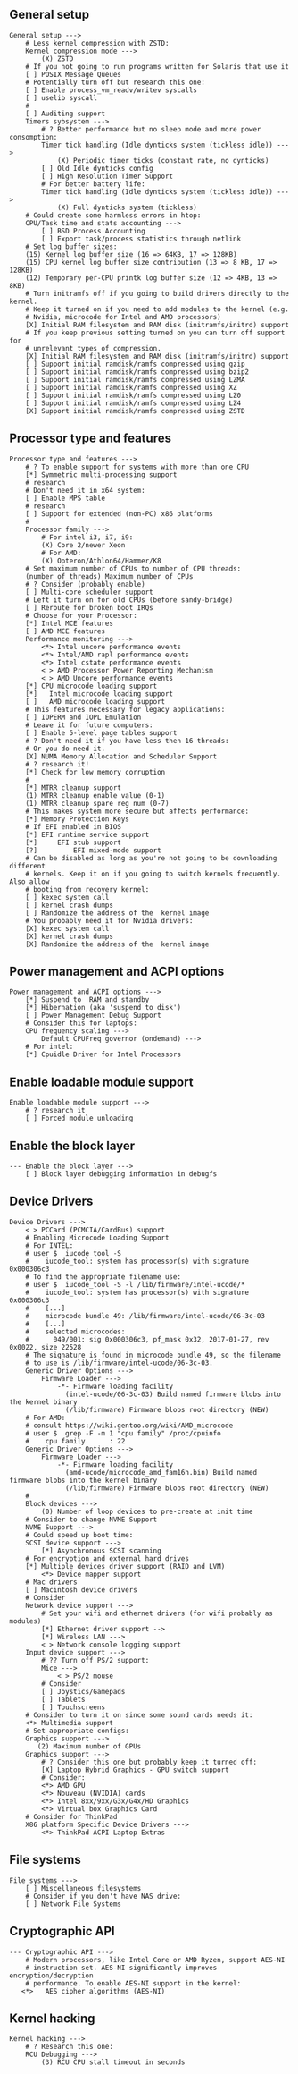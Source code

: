## General setup

    General setup --->
        # Less kernel compression with ZSTD:
        Kernel compression mode --->
            (X) ZSTD
        # If you not going to run programs written for Solaris that use it
        [ ] POSIX Message Queues
        # Potentially turn off but research this one:
        [ ] Enable process_vm_readv/writev syscalls
        [ ] uselib syscall
        #
        [ ] Auditing support
        Timers sybsystem --->
            # ? Better performance but no sleep mode and more power consomption:
            Timer tick handling (Idle dynticks system (tickless idle)) --->
                (X) Periodic timer ticks (constant rate, no dynticks)
            [ ] Old Idle dynticks config
            [ ] High Resolution Timer Support
            # For better battery life:
            Timer tick handling (Idle dynticks system (tickless idle)) --->
                (X) Full dynticks system (tickless)
        # Could create some harmless errors in htop:
        CPU/Task time and stats accounting --->
            [ ] BSD Process Accounting
            [ ] Export task/process statistics through netlink
        # Set log buffer sizes:
        (15) Kernel log buffer size (16 => 64KB, 17 => 128KB)
        (15) CPU kernel log buffer size contribution (13 => 8 KB, 17 => 128KB)
        (12) Temporary per-CPU printk log buffer size (12 => 4KB, 13 => 8KB)
        # Turn initramfs off if you going to build drivers directly to the kernel.
        # Keep it turned on if you need to add modules to the kernel (e.g.
        # Nvidia, microcode for Intel and AMD processors)
        [X] Initial RAM filesystem and RAM disk (initramfs/initrd) support
        # If you keep previous setting turned on you can turn off support for
        # unrelevant types of compression.
        [X] Initial RAM filesystem and RAM disk (initramfs/initrd) support
        [ ] Support initial ramdisk/ramfs compressed using gzip
        [ ] Support initial ramdisk/ramfs compressed using bzip2
        [ ] Support initial ramdisk/ramfs compressed using LZMA
        [ ] Support initial ramdisk/ramfs compressed using XZ
        [ ] Support initial ramdisk/ramfs compressed using LZ0
        [ ] Support initial ramdisk/ramfs compressed using LZ4
        [X] Support initial ramdisk/ramfs compressed using ZSTD

## Processor type and features

    Processor type and features --->
        # ? To enable support for systems with more than one CPU
        [*] Symmetric multi-processing support
        # research
        # Don't need it in x64 system:
        [ ] Enable MPS table
        # research
        [ ] Support for extended (non-PC) x86 platforms
        #
        Processor family --->
            # For intel i3, i7, i9:
            (X) Core 2/newer Xeon
            # For AMD:
            (X) Opteron/Athlon64/Hammer/K8
        # Set maximum number of CPUs to number of CPU threads:
        (number_of_threads) Maximum number of CPUs
        # ? Consider (probably enable)
        [ ] Multi-core scheduler support
        # Left it turn on for old CPUs (before sandy-bridge)
        [ ] Reroute for broken boot IRQs
        # Choose for your Processor:
        [*] Intel MCE features
        [ ] AMD MCE features
        Performance monitoring --->
            <*> Intel uncore performance events
            <*> Intel/AMD rapl performance events
            <*> Intel cstate performance events
            < > AMD Processor Power Reporting Mechanism
            < > AMD Uncore performance events
        [*] CPU microcode loading support
        [*]   Intel microcode loading support
        [ ]   AMD microcode loading support
        # This features necessary for legacy applications:
        [ ] IOPERM and IOPL Emulation
        # Leave it for future computers:
        [ ] Enable 5-level page tables support
        # ? Don't need it if you have less then 16 threads:
        # Or you do need it.
        [X] NUMA Memory Allocation and Scheduler Support
        # ? research it!
        [*] Check for low memory corruption
        #
        [*] MTRR cleanup support
        (1) MTRR cleanup enable value (0-1)
        (1) MTRR cleanup spare reg num (0-7)
        # This makes system more secure but affects performance:
        [*] Memory Protection Keys
        # If EFI enabled in BIOS
        [*] EFI runtime service support
        [*]     EFI stub support
        [?]         EFI mixed-mode support
        # Can be disabled as long as you're not going to be downloading different
        # kernels. Keep it on if you going to switch kernels frequently. Also allow
        # booting from recovery kernel:
        [ ] kexec system call
        [ ] kernel crash dumps
        [ ] Randomize the address of the  kernel image
        # You probably need it for Nvidia drivers:
        [X] kexec system call
        [X] kernel crash dumps
        [X] Randomize the address of the  kernel image

## Power management and ACPI options

    Power management and ACPI options --->
        [*] Suspend to  RAM and standby
        [*] Hibernation (aka 'suspend to disk')
        [ ] Power Management Debug Support
        # Consider this for laptops:
        CPU frequency scaling --->
            Default CPUFreq governor (ondemand) --->
        # For intel:
        [*] Cpuidle Driver for Intel Processors

## Enable loadable module support

    Enable loadable module support --->
        # ? research it
        [ ] Forced module unloading

## Enable the block layer

    --- Enable the block layer --->
        [ ] Block layer debugging information in debugfs

## Device Drivers

    Device Drivers --->
        < > PCCard (PCMCIA/CardBus) support
        # Enabling Microcode Loading Support
        # For INTEL:
        # user $  iucode_tool -S
        #    iucode_tool: system has processor(s) with signature 0x000306c3
        # To find the appropriate filename use:
        # user $  iucode_tool -S -l /lib/firmware/intel-ucode/*
        #    iucode_tool: system has processor(s) with signature 0x000306c3
        #    [...]
        #    microcode bundle 49: /lib/firmware/intel-ucode/06-3c-03
        #    [...]
        #    selected microcodes:
        #      049/001: sig 0x000306c3, pf_mask 0x32, 2017-01-27, rev 0x0022, size 22528
        # The signature is found in microcode bundle 49, so the filename
        # to use is /lib/firmware/intel-ucode/06-3c-03.
        Generic Driver Options --->
            Firmware Loader --->
                -*- Firmware loading facility
                  (intel-ucode/06-3c-03) Build named firmware blobs into the kernel binary
                  (/lib/firmware) Firmware blobs root directory (NEW)
        # For AMD:
        # consult https://wiki.gentoo.org/wiki/AMD_microcode
        # user $  grep -F -m 1 "cpu family" /proc/cpuinfo
        #    cpu family      : 22
        Generic Driver Options --->
            Firmware Loader --->
                -*- Firmware loading facility
                  (amd-ucode/microcode_amd_fam16h.bin) Build named firmware blobs into the kernel binary
                  (/lib/firmware) Firmware blobs root directory (NEW)
        #
        Block devices --->
            (0) Number of loop devices to pre-create at init time
        # Consider to change NVME Support
        NVME Support --->
        # Could speed up boot time:
        SCSI device support --->
            [*] Asynchronous SCSI scanning
        # For encryption and external hard drives
        [*] Multiple devices driver support (RAID and LVM)
            <*> Device mapper support
        # Mac drivers
        [ ] Macintosh device drivers
        # Consider
        Network device support --->
            # Set your wifi and ethernet drivers (for wifi probably as modules)
            [*] Ethernet driver support -->
            [*] Wireless LAN --->
            < > Network console logging support
        Input device support --->
            # ?? Turn off PS/2 support:
            Mice --->
                < > PS/2 mouse
            # Consider
            [ ] Joystics/Gamepads
            [ ] Tablets
            [ ] Touchscreens
        # Consider to turn it on since some sound cards needs it:
        <*> Multimedia support
        # Set appropriate configs:
        Graphics support --->
           (2) Maximum number of GPUs
        Graphics support --->
            # ? Consider this one but probably keep it turned off:
            [X] Laptop Hybrid Graphics - GPU switch support
            # Consider:
            <*> AMD GPU
            <*> Nouveau (NVIDIA) cards
            <*> Intel 8xx/9xx/G3x/G4x/HD Graphics
            <*> Virtual box Graphics Card
        # Consider for ThinkPad
        X86 platform Specific Device Drivers --->
            <*> ThinkPad ACPI Laptop Extras

## File systems

    File systems --->
        [ ] Miscellaneous filesystems
        # Consider if you don't have NAS drive:
        [ ] Network File Systems

## Cryptographic API

    --- Cryptographic API --->
        # Modern processors, like Intel Core or AMD Ryzen, support AES-NI
        # instruction set. AES-NI significantly improves encryption/decryption
        # performance. To enable AES-NI support in the kernel:
       <*>   AES cipher algorithms (AES-NI)

## Kernel hacking

    Kernel hacking --->
        # ? Research this one:
        RCU Debugging --->
            (3) RCU CPU stall timeout in seconds
